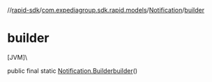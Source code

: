 //[rapid-sdk](../../../index.md)/[com.expediagroup.sdk.rapid.models](../index.md)/[Notification](index.md)/[builder](builder.md)

# builder

[JVM]\

public final static [Notification.Builder](-builder/index.md)[builder](builder.md)()
